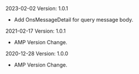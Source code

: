 2023-02-02 Version: 1.0.1
- Add OnsMessageDetail for query message body.

2021-02-17 Version: 1.0.1
- AMP Version Change.

2020-12-28 Version: 1.0.0
- AMP Version Change.

